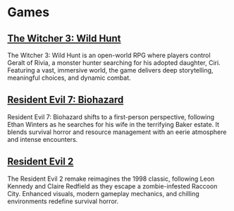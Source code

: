 # Games

## [The Witcher 3: Wild Hunt](/witcher)

The Witcher 3: Wild Hunt is an open-world RPG where players control Geralt of Rivia, a monster hunter searching for his adopted daughter, Ciri. Featuring a vast, immersive world, the game delivers deep storytelling, meaningful choices, and dynamic combat.

## [Resident Evil 7: Biohazard](/resident-7)  

Resident Evil 7: Biohazard shifts to a first-person perspective, following Ethan Winters as he searches for his wife in the terrifying Baker estate. It blends survival horror and resource management with an eerie atmosphere and intense encounters.

## [Resident Evil 2](/resident-2)

The Resident Evil 2 remake reimagines the 1998 classic, following Leon Kennedy and Claire Redfield as they escape a zombie-infested Raccoon City. Enhanced visuals, modern gameplay mechanics, and chilling environments redefine survival horror.
